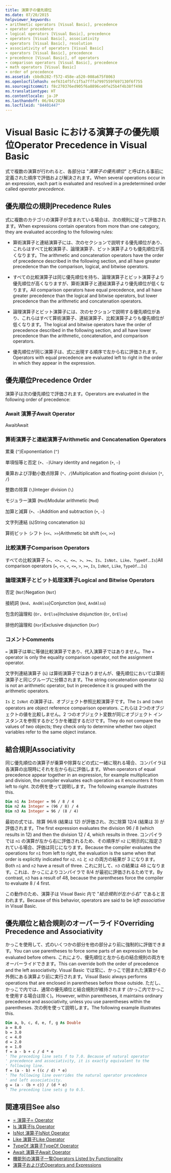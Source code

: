 ```yaml
---
title: 演算子の優先順位
ms.date: 07/20/2015
helpviewer_keywords:
- arithmetic operators [Visual Basic], precedence
- operator precedence
- logical operators [Visual Basic], precedence
- operators [Visual Basic], associativity
- operators [Visual Basic], resolution
- associativity of operators [Visual Basic]
- operators [Visual Basic], precedence
- precedence [Visual Basic], of operators
- comparison operators [Visual Basic], precedence
- math operators [Visual Basic]
- order of precedence
ms.assetid: cbbdb282-f572-458e-a520-008a675f8063
ms.openlocfilehash: eef6314f5fc1f5a7fffa7997559f697130f6f755
ms.sourcegitcommit: f8c270376ed905f6a8896ce0fe25b4f4b38ff498
ms.translationtype: HT
ms.contentlocale: ja-JP
ms.lasthandoff: 06/04/2020
ms.locfileid: "84401447"
---
```

# <a name="operator-precedence-in-visual-basic"></a><span data-ttu-id="d910c-102">Visual Basic における演算子の優先順位</span><span class="sxs-lookup"><span data-stu-id="d910c-102">Operator Precedence in Visual Basic</span></span>
<span data-ttu-id="d910c-103">式で複数の演算が行われると、各部分は "*演算子の優先順位*" と呼ばれる事前に定義された順序で評価および解決されます。</span><span class="sxs-lookup"><span data-stu-id="d910c-103">When several operations occur in an expression, each part is evaluated and resolved in a predetermined order called *operator precedence*.</span></span>

## <a name="precedence-rules"></a><span data-ttu-id="d910c-104">優先順位の規則</span><span class="sxs-lookup"><span data-stu-id="d910c-104">Precedence Rules</span></span>
 <span data-ttu-id="d910c-105">式に複数のカテゴリの演算子が含まれている場合は、次の規則に従って評価されます。</span><span class="sxs-lookup"><span data-stu-id="d910c-105">When expressions contain operators from more than one category, they are evaluated according to the following rules:</span></span>

- <span data-ttu-id="d910c-106">算術演算子と連結演算子には、次のセクションで説明する優先順位があり、これらはすべて比較演算子、論理演算子、ビット演算子よりも優先順位が高くなります。</span><span class="sxs-lookup"><span data-stu-id="d910c-106">The arithmetic and concatenation operators have the order of precedence described in the following section, and all have greater precedence than the comparison, logical, and bitwise operators.</span></span>

- <span data-ttu-id="d910c-107">すべての比較演算子は同じ優先順位を持ち、論理演算子とビット演算子より優先順位が高くなりますが、算術演算子と連結演算子より優先順位が低くなります。</span><span class="sxs-lookup"><span data-stu-id="d910c-107">All comparison operators have equal precedence, and all have greater precedence than the logical and bitwise operators, but lower precedence than the arithmetic and concatenation operators.</span></span>

- <span data-ttu-id="d910c-108">論理演算子とビット演算子には、次のセクションで説明する優先順位があり、これらはすべて算術演算子、連結演算子、比較演算子よりも優先順位が低くなります。</span><span class="sxs-lookup"><span data-stu-id="d910c-108">The logical and bitwise operators have the order of precedence described in the following section, and all have lower precedence than the arithmetic, concatenation, and comparison operators.</span></span>

- <span data-ttu-id="d910c-109">優先順位が同じ演算子は、式に出現する順序で左から右に評価されます。</span><span class="sxs-lookup"><span data-stu-id="d910c-109">Operators with equal precedence are evaluated left to right in the order in which they appear in the expression.</span></span>

## <a name="precedence-order"></a><span data-ttu-id="d910c-110">優先順位</span><span class="sxs-lookup"><span data-stu-id="d910c-110">Precedence Order</span></span>
 <span data-ttu-id="d910c-111">演算子は次の優先順位で評価されます。</span><span class="sxs-lookup"><span data-stu-id="d910c-111">Operators are evaluated in the following order of precedence:</span></span>

### <a name="await-operator"></a><span data-ttu-id="d910c-112">Await 演算子</span><span class="sxs-lookup"><span data-stu-id="d910c-112">Await Operator</span></span>
 <span data-ttu-id="d910c-113">Await</span><span class="sxs-lookup"><span data-stu-id="d910c-113">Await</span></span>

### <a name="arithmetic-and-concatenation-operators"></a><span data-ttu-id="d910c-114">算術演算子と連結演算子</span><span class="sxs-lookup"><span data-stu-id="d910c-114">Arithmetic and Concatenation Operators</span></span>
 <span data-ttu-id="d910c-115">累乗 (`^`)</span><span class="sxs-lookup"><span data-stu-id="d910c-115">Exponentiation (`^`)</span></span>

 <span data-ttu-id="d910c-116">単項恒等と否定 (`+`、`–`)</span><span class="sxs-lookup"><span data-stu-id="d910c-116">Unary identity and negation (`+`, `–`)</span></span>

 <span data-ttu-id="d910c-117">乗算および浮動小数点除算 (`*`、`/`)</span><span class="sxs-lookup"><span data-stu-id="d910c-117">Multiplication and floating-point division (`*`, `/`)</span></span>

 <span data-ttu-id="d910c-118">整数の除算 (`\`)</span><span class="sxs-lookup"><span data-stu-id="d910c-118">Integer division (`\`)</span></span>

 <span data-ttu-id="d910c-119">モジュラー演算 (`Mod`)</span><span class="sxs-lookup"><span data-stu-id="d910c-119">Modular arithmetic (`Mod`)</span></span>

 <span data-ttu-id="d910c-120">加算と減算 (`+`、`–`)</span><span class="sxs-lookup"><span data-stu-id="d910c-120">Addition and subtraction (`+`, `–`)</span></span>

 <span data-ttu-id="d910c-121">文字列連結 (`&`)</span><span class="sxs-lookup"><span data-stu-id="d910c-121">String concatenation (`&`)</span></span>

 <span data-ttu-id="d910c-122">算術ビット シフト (`<<`、`>>`)</span><span class="sxs-lookup"><span data-stu-id="d910c-122">Arithmetic bit shift (`<<`, `>>`)</span></span>

### <a name="comparison-operators"></a><span data-ttu-id="d910c-123">比較演算子</span><span class="sxs-lookup"><span data-stu-id="d910c-123">Comparison Operators</span></span>
 <span data-ttu-id="d910c-124">すべての比較演算子 (`=`、`<>`、`<`、`<=`、`>`、`>=`、`Is`、`IsNot`、`Like`、`TypeOf`...`Is`)</span><span class="sxs-lookup"><span data-stu-id="d910c-124">All comparison operators (`=`, `<>`, `<`, `<=`, `>`, `>=`, `Is`, `IsNot`, `Like`, `TypeOf`...`Is`)</span></span>

### <a name="logical-and-bitwise-operators"></a><span data-ttu-id="d910c-125">論理演算子とビット処理演算子</span><span class="sxs-lookup"><span data-stu-id="d910c-125">Logical and Bitwise Operators</span></span>
 <span data-ttu-id="d910c-126">否定 (`Not`)</span><span class="sxs-lookup"><span data-stu-id="d910c-126">Negation (`Not`)</span></span>

 <span data-ttu-id="d910c-127">接続詞 (`And`、`AndAlso`)</span><span class="sxs-lookup"><span data-stu-id="d910c-127">Conjunction (`And`, `AndAlso`)</span></span>

 <span data-ttu-id="d910c-128">包含的論理和 (`Or`、`OrElse`)</span><span class="sxs-lookup"><span data-stu-id="d910c-128">Inclusive disjunction (`Or`, `OrElse`)</span></span>

 <span data-ttu-id="d910c-129">排他的論理和 (`Xor`)</span><span class="sxs-lookup"><span data-stu-id="d910c-129">Exclusive disjunction (`Xor`)</span></span>

### <a name="comments"></a><span data-ttu-id="d910c-130">コメント</span><span class="sxs-lookup"><span data-stu-id="d910c-130">Comments</span></span>
 <span data-ttu-id="d910c-131">`=` 演算子は単に等値比較演算子であり、代入演算子ではありません。</span><span class="sxs-lookup"><span data-stu-id="d910c-131">The `=` operator is only the equality comparison operator, not the assignment operator.</span></span>

 <span data-ttu-id="d910c-132">文字列連結演算子 (`&`) は算術演算子ではありませんが、優先順位においては算術演算子と同じグループに分類されます。</span><span class="sxs-lookup"><span data-stu-id="d910c-132">The string concatenation operator (`&`) is not an arithmetic operator, but in precedence it is grouped with the arithmetic operators.</span></span>

 <span data-ttu-id="d910c-133">`Is` と `IsNot` の演算子は、オブジェクト参照比較演算子です。</span><span class="sxs-lookup"><span data-stu-id="d910c-133">The `Is` and `IsNot` operators are object reference comparison operators.</span></span> <span data-ttu-id="d910c-134">これらは 2つのオブジェクトの値を比較しません。2 つのオブジェクト変数が同じオブジェクト インスタンスを参照するかどうかを確認するだけです。</span><span class="sxs-lookup"><span data-stu-id="d910c-134">They do not compare the values of two objects; they check only to determine whether two object variables refer to the same object instance.</span></span>

## <a name="associativity"></a><span data-ttu-id="d910c-135">結合規則</span><span class="sxs-lookup"><span data-stu-id="d910c-135">Associativity</span></span>
 <span data-ttu-id="d910c-136">同じ優先順位の演算子が乗算や除算などの式に一緒に現れる場合、コンパイラは各演算の出現時にそれを左から右に評価します。</span><span class="sxs-lookup"><span data-stu-id="d910c-136">When operators of equal precedence appear together in an expression, for example multiplication and division, the compiler evaluates each operation as it encounters it from left to right.</span></span> <span data-ttu-id="d910c-137">次の例を使って説明します。</span><span class="sxs-lookup"><span data-stu-id="d910c-137">The following example illustrates this.</span></span>

```vb
Dim n1 As Integer = 96 / 8 / 4
Dim n2 As Integer = (96 / 8) / 4
Dim n3 As Integer = 96 / (8 / 4)
```

 <span data-ttu-id="d910c-138">最初の式では、除算 96/8 (結果は 12) が評価され、次に除算 12/4 (結果は 3) が評価されます。</span><span class="sxs-lookup"><span data-stu-id="d910c-138">The first expression evaluates the division 96 / 8 (which results in 12) and then the division 12 / 4, which results in three.</span></span> <span data-ttu-id="d910c-139">コンパイラでは `n1` の演算が左から右に評価されるため、その順序が `n2` に明示的に指定されている場合、評価は同じになります。</span><span class="sxs-lookup"><span data-stu-id="d910c-139">Because the compiler evaluates the operations for `n1` from left to right, the evaluation is the same when that order is explicitly indicated for `n2`.</span></span> <span data-ttu-id="d910c-140">`n1` と `n2` の両方の結果が 3 になります。</span><span class="sxs-lookup"><span data-stu-id="d910c-140">Both `n1` and `n2` have a result of three.</span></span> <span data-ttu-id="d910c-141">これに対して、`n3` の結果は 48 になります。これは、かっこによりコンパイラで 8/4 が最初に評価されるためです。</span><span class="sxs-lookup"><span data-stu-id="d910c-141">By contrast, `n3` has a result of 48, because the parentheses force the compiler to evaluate 8 / 4 first.</span></span>

 <span data-ttu-id="d910c-142">この動作のため、演算子は Visual Basic 内で "*結合規則が左から右*" であると言われます。</span><span class="sxs-lookup"><span data-stu-id="d910c-142">Because of this behavior, operators are said to be *left associative* in Visual Basic.</span></span>

## <a name="overriding-precedence-and-associativity"></a><span data-ttu-id="d910c-143">優先順位と結合規則のオーバーライド</span><span class="sxs-lookup"><span data-stu-id="d910c-143">Overriding Precedence and Associativity</span></span>
 <span data-ttu-id="d910c-144">かっこを使用して、式のいくつかの部分を他の部分より前に強制的に評価できます。</span><span class="sxs-lookup"><span data-stu-id="d910c-144">You can use parentheses to force some parts of an expression to be evaluated before others.</span></span> <span data-ttu-id="d910c-145">これにより、優先順位と左から右の結合規則の両方をオーバーライドできます。</span><span class="sxs-lookup"><span data-stu-id="d910c-145">This can override both the order of precedence and the left associativity.</span></span> <span data-ttu-id="d910c-146">Visual Basic では常に、かっこで囲まれた演算がその外側にある演算より前に実行されます。</span><span class="sxs-lookup"><span data-stu-id="d910c-146">Visual Basic always performs operations that are enclosed in parentheses before those outside.</span></span> <span data-ttu-id="d910c-147">ただし、かっこで内では、通常の優先順位と結合規則が維持されます (かっこ内でかっこを使用する場合は除く)。</span><span class="sxs-lookup"><span data-stu-id="d910c-147">However, within parentheses, it maintains ordinary precedence and associativity, unless you use parentheses within the parentheses.</span></span> <span data-ttu-id="d910c-148">次の例を使って説明します。</span><span class="sxs-lookup"><span data-stu-id="d910c-148">The following example illustrates this.</span></span>

```vb
Dim a, b, c, d, e, f, g As Double
a = 8.0
b = 3.0
c = 4.0
d = 2.0
e = 1.0
f = a - b + c / d * e
' The preceding line sets f to 7.0. Because of natural operator
' precedence and associativity, it is exactly equivalent to the
' following line.
f = (a - b) + ((c / d) * e)
' The following line overrides the natural operator precedence
' and left associativity.
g = (a - (b + c)) / (d * e)
' The preceding line sets g to 0.5.
```

## <a name="see-also"></a><span data-ttu-id="d910c-149">関連項目</span><span class="sxs-lookup"><span data-stu-id="d910c-149">See also</span></span>

- [<span data-ttu-id="d910c-150">= 演算子</span><span class="sxs-lookup"><span data-stu-id="d910c-150">= Operator</span></span>](assignment-operator.md)
- [<span data-ttu-id="d910c-151">Is 演算子</span><span class="sxs-lookup"><span data-stu-id="d910c-151">Is Operator</span></span>](is-operator.md)
- [<span data-ttu-id="d910c-152">IsNot 演算子</span><span class="sxs-lookup"><span data-stu-id="d910c-152">IsNot Operator</span></span>](isnot-operator.md)
- [<span data-ttu-id="d910c-153">Like 演算子</span><span class="sxs-lookup"><span data-stu-id="d910c-153">Like Operator</span></span>](like-operator.md)
- [<span data-ttu-id="d910c-154">TypeOf 演算子</span><span class="sxs-lookup"><span data-stu-id="d910c-154">TypeOf Operator</span></span>](typeof-operator.md)
- [<span data-ttu-id="d910c-155">Await 演算子</span><span class="sxs-lookup"><span data-stu-id="d910c-155">Await Operator</span></span>](await-operator.md)
- [<span data-ttu-id="d910c-156">機能別の演算子一覧</span><span class="sxs-lookup"><span data-stu-id="d910c-156">Operators Listed by Functionality</span></span>](operators-listed-by-functionality.md)
- [<span data-ttu-id="d910c-157">演算子および式</span><span class="sxs-lookup"><span data-stu-id="d910c-157">Operators and Expressions</span></span>](../../programming-guide/language-features/operators-and-expressions/index.md)
